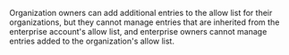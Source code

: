 Organization owners can add additional entries to the allow list for their organizations, but they cannot manage entries that are inherited from the enterprise account's allow list, and enterprise owners cannot manage entries added to the organization's allow list. 